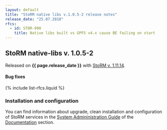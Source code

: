 ```yaml
---
layout: default
title: "StoRM native libs v.1.0.5-2 release notes"
release_date: "25.07.2018"
rfcs:
  - id: STOR-990
    title: Native libs built vs GPFS v4.x cause BE failing on start
---
```


## StoRM native-libs v. 1.0.5-2

Released on **{{ page.release_date }}** with [StoRM v. 1.11.14][release-notes].

#### Bug fixes

{% include list-rfcs.liquid %}

### Installation and configuration

You can find information about upgrade, clean installation and configuration of
StoRM services in the [System Admininistration Guide][storm-sysadmin-guide] of
the [Documentation][storm-documentation] section.

[release-notes]: {{site.baseurl}}/release-notes/StoRM-v1.11.14.html
[storm-documentation]: {{site.baseurl}}/documentation.html
[storm-sysadmin-guide]: {{site.baseurl}}/documentation/sysadmin-guide/1.11.14
